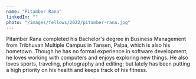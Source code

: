 ```yaml
---
name: "Pitamber Rana"
linkedIn: ""
photo: "/images/fellows/2022/pitamber-rana.jpg"
---
```


Pitamber Rana completed his Bachelor's degree in Business Management from Tribhuvan Multiple Campus in Tansen, Palpa, which is also his hometown. Though he has no formal experience in software development, he loves working with computers and enjoys exploring new things. He also loves sports, traveling, photography and editing; but lately has been putting a high priority on his health and keeps track of his fitness.
